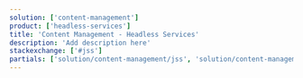 ```yaml
---
solution: ['content-management']
product: ['headless-services']
title: 'Content Management - Headless Services'
description: 'Add description here'
stackexchange: ['#jss']
partials: ['solution/content-management/jss', 'solution/content-management/headless-dot-net']
---
```

